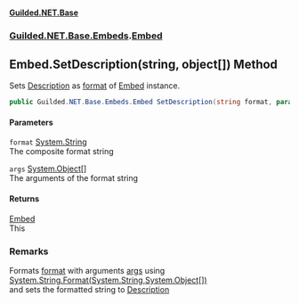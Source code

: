 
#### [Guilded.NET.Base](Guilded_NET_Base 'Guilded_NET_Base')
### [Guilded.NET.Base.Embeds](Guilded_NET_Base#Guilded_NET_Base_Embeds 'Guilded.NET.Base.Embeds').[Embed](Embed 'Guilded.NET.Base.Embeds.Embed')
## Embed.SetDescription(string, object[]) Method
Sets [Description](Embed_Description 'Guilded.NET.Base.Embeds.Embed.Description') as [format](Embed_SetDescription(string_object__)#Guilded_NET_Base_Embeds_Embed_SetDescription(string_object__)_format 'Guilded.NET.Base.Embeds.Embed.SetDescription(string, object[]).format') of [Embed](Embed 'Guilded.NET.Base.Embeds.Embed') instance.  
```csharp
public Guilded.NET.Base.Embeds.Embed SetDescription(string format, params object[] args);
```

#### Parameters
<a name='Guilded_NET_Base_Embeds_Embed_SetDescription(string_object__)_format'></a>
`format` [System.String](https://docs.microsoft.com/en-us/dotnet/api/System.String 'System.String')  
The composite format string
  
<a name='Guilded_NET_Base_Embeds_Embed_SetDescription(string_object__)_args'></a>
`args` [System.Object](https://docs.microsoft.com/en-us/dotnet/api/System.Object 'System.Object')[[]](https://docs.microsoft.com/en-us/dotnet/api/System.Array 'System.Array')  
The arguments of the format string
  

#### Returns
[Embed](Embed 'Guilded.NET.Base.Embeds.Embed')  
This
### Remarks
Formats [format](Embed_SetDescription(string_object__)#Guilded_NET_Base_Embeds_Embed_SetDescription(string_object__)_format 'Guilded.NET.Base.Embeds.Embed.SetDescription(string, object[]).format') with arguments [args](Embed_SetDescription(string_object__)#Guilded_NET_Base_Embeds_Embed_SetDescription(string_object__)_args 'Guilded.NET.Base.Embeds.Embed.SetDescription(string, object[]).args') using [System.String.Format(System.String,System.Object[])](https://docs.microsoft.com/en-us/dotnet/api/System.String.Format#System_String_Format_System_String,System_Object[]_ 'System.String.Format(System.String,System.Object[])')  
and sets the formatted string to [Description](Embed_Description 'Guilded.NET.Base.Embeds.Embed.Description')
